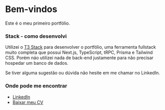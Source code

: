 # Bem-vindos

Este é o meu primeiro portfólio.

### Stack - como desenvolvi

Utilizei o [T3 Stack](https://create.t3.gg/) para desenvolver o portfólio, uma ferramenta fullstack muito completa que possui Next.js, TypeScript, tRPC, Prisma e Tailwind CSS. Porém náo utilizei nada de back-end justamente para não precisar hospedar um banco de dados.

Se tiver alguma sugestão ou dúvida não hesite em me chamar no LinkedIn.

### Onde pode me encontrar

- [LinkedIn](https://www.linkedin.com/in/kalebhenrique/)
- [Baixar meu CV](https://drive.google.com/drive/folders/1r4_Hosk6TaU2fzFxwKn5AJSYdhE2Npe9?usp=sharing)
